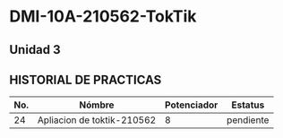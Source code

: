 # DMI-10A-210562-TokTik
## Unidad 3
## HISTORIAL DE PRACTICAS
|No.|Nómbre|Potenciador|Estatus|
|--|--|--|--|
|24|Apliacion de toktik-210562|8|pendiente|
